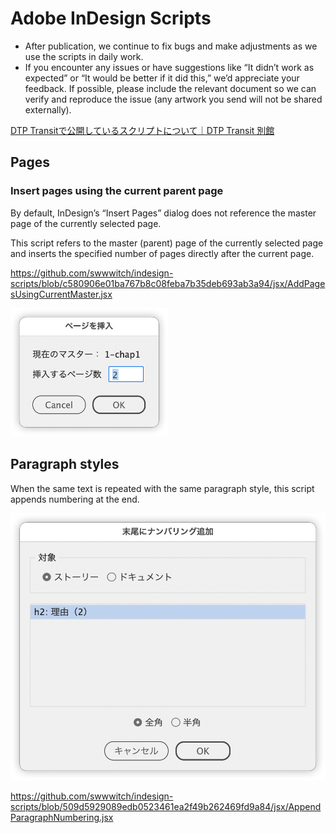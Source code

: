 # Adobe InDesign Scripts

- After publication, we continue to fix bugs and make adjustments as we use the scripts in daily work.
- If you encounter any issues or have suggestions like “It didn’t work as expected” or “It would be better if it did this,” we’d appreciate your feedback. If possible, please include the relevant document so we can verify and reproduce the issue (any artwork you send will not be shared externally).

[DTP Transitで公開しているスクリプトについて｜DTP Transit 別館](https://note.com/dtp_tranist/n/n60092f59a341)

## Pages

### Insert pages using the current parent page

By default, InDesign’s “Insert Pages” dialog does not reference the master page of the currently selected page.

This script refers to the master (parent) page of the currently selected page and inserts the specified number of pages directly after the current page.

https://github.com/swwwitch/indesign-scripts/blob/c580906e01ba767b8c08feba7b35deb693ab3a94/jsx/AddPagesUsingCurrentMaster.jsx

<img alt="" src="png/ss-420-332-72-20250626-135739.png" width="50%" />

## Paragraph styles

When the same text is repeated with the same paragraph style, this script appends numbering at the end.

![](png/ss-860-722-72-20250630-045123.png)

https://github.com/swwwitch/indesign-scripts/blob/509d5929089edb0523461ea2f49b262469fd9a84/jsx/AppendParagraphNumbering.jsx